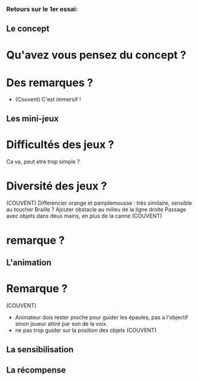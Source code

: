 ### Retours sur le 1er essai:

## Le concept
# Qu'avez vous pensez du concept ?
# Des remarques ?
- (Couvent) C'est immersif !

## Les mini-jeux
# Difficultés des jeux ?
Ca va, peut etre trop simple ?
# Diversité des jeux ?
(COUVENT)
Differencier orange et pamplemousse : très similaire, sensible au toucher
Braille ?
Ajouter obstacle au milieu de la ligne droite
Passage avec objets dans deux mains, en plus de la canne
(COUVENT)
# remarque ?

## L'animation
# Remarque ?
(COUVENT)
- Animateur dois rester proche pour guider les épaules, pas a l'objectif sinon joueur attiré par son de la voix.
- ne pas trop guider sur la position des objets 
(COUVENT)

## La sensibilisation

## La récompense
